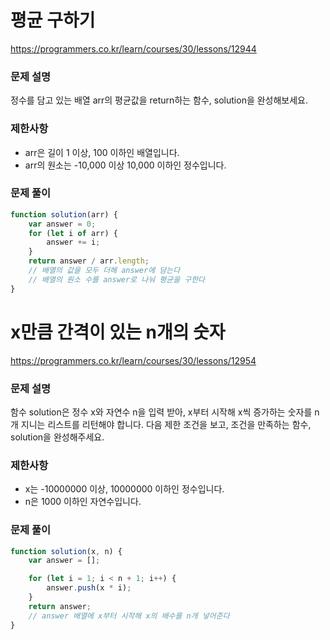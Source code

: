 # 평균 구하기

https://programmers.co.kr/learn/courses/30/lessons/12944

### 문제 설명

정수를 담고 있는 배열 arr의 평균값을 return하는 함수, solution을 완성해보세요.

### 제한사항

- arr은 길이 1 이상, 100 이하인 배열입니다.
- arr의 원소는 -10,000 이상 10,000 이하인 정수입니다.

### 문제 풀이

```jsx
function solution(arr) {
	var answer = 0;
	for (let i of arr) {
		answer += i;
	}
	return answer / arr.length;
	// 배열의 값을 모두 더해 answer에 담는다
	// 배열의 원소 수를 answer로 나눠 평균을 구한다
}
```

# x만큼 간격이 있는 n개의 숫자

https://programmers.co.kr/learn/courses/30/lessons/12954

### 문제 설명

함수 solution은 정수 x와 자연수 n을 입력 받아, x부터 시작해 x씩 증가하는 숫자를 n개 지니는 리스트를 리턴해야 합니다. 다음 제한 조건을 보고, 조건을 만족하는 함수, solution을 완성해주세요.

### 제한사항

- x는 -10000000 이상, 10000000 이하인 정수입니다.
- n은 1000 이하인 자연수입니다.

### 문제 풀이

```jsx
function solution(x, n) {
	var answer = [];

	for (let i = 1; i < n + 1; i++) {
		answer.push(x * i);
	}
	return answer;
	// answer 배열에 x부터 시작해 x의 배수를 n개 넣어준다
}
```
